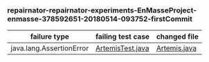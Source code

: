 ### repairnator-repairnator-experiments-EnMasseProject-enmasse-378592651-20180514-093752-firstCommit

| failure type             | failing test case                                                                                                                                                                                               | changed file                                                                                                                                                                                                    |
|--------------------------|-----------------------------------------------------------------------------------------------------------------------------------------------------------------------------------------------------------------|-----------------------------------------------------------------------------------------------------------------------------------------------------------------------------------------------------------------|
| java.lang.AssertionError | [ArtemisTest.java](https://github.com/dginelli/repairnator-experiments-jkali-one-failing-test-case/blob/264c0730fa98673eb06a24fe0c28c8398cf77cdf/amqp-utils/src/test/java/io/enmasse/amqp/ArtemisTest.java#L43) | [Artemis.java](https://github.com/dginelli/repairnator-experiments-jkali-one-failing-test-case/blob/264c0730fa98673eb06a24fe0c28c8398cf77cdf/amqp-utils/src/main/java/io/enmasse/amqp/Artemis.java#L103)|





